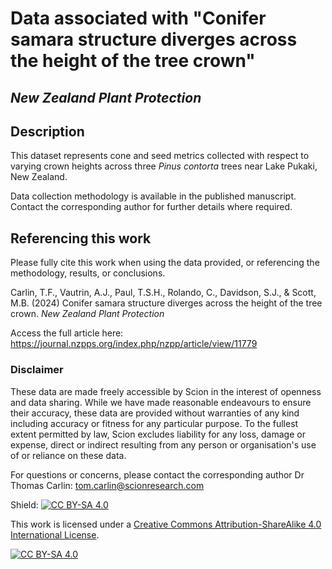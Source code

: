 # Data associated with "Conifer samara structure diverges across the height of the tree crown"
## _New Zealand Plant Protection_

## Description

This dataset represents cone and seed metrics collected with respect to varying crown heights across three _Pinus contorta_ trees near Lake Pukaki, New Zealand.

Data collection methodology is available in the published manuscript. Contact the corresponding author for further details where required.

## Referencing this work

Please fully cite this work when using the data provided, or referencing the methodology, results, or conclusions.

Carlin, T.F., Vautrin, A.J., Paul, T.S.H., Rolando, C., Davidson, S.J., & Scott, M.B. (2024) Conifer samara structure diverges across the height of the tree crown. _New Zealand Plant Protection_

Access the full article here: https://journal.nzpps.org/index.php/nzpp/article/view/11779

### Disclaimer

These data are made freely accessible by Scion in the interest of openness and data sharing. While we have made reasonable endeavours to ensure their accuracy, these data are provided without warranties of any kind including accuracy or fitness for any particular purpose. To the fullest extent permitted by law, Scion excludes liability for any loss, damage or expense, direct or indirect resulting from any person or organisation's use of or reliance on these data.

For questions or concerns, please contact the corresponding author Dr Thomas Carlin: tom.carlin@scionresearch.com

Shield: [![CC BY-SA 4.0][cc-by-sa-shield]][cc-by-sa]

This work is licensed under a
[Creative Commons Attribution-ShareAlike 4.0 International License][cc-by-sa].

[![CC BY-SA 4.0][cc-by-sa-image]][cc-by-sa]

[cc-by-sa]: http://creativecommons.org/licenses/by-sa/4.0/
[cc-by-sa-image]: https://licensebuttons.net/l/by-sa/4.0/88x31.png
[cc-by-sa-shield]: https://img.shields.io/badge/License-CC%20BY--SA%204.0-lightgrey.svg
